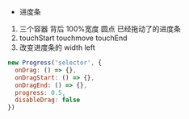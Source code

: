- 进度条
1. 三个容器 背后 100%宽度 圆点 已经拖动了的进度条
2. touchStart touchmove touchEnd
3. 改变进度条的 width left

```js
new Progress('selector', {
  onDrag: () => {},
  onDragStart: () => {},
  onDragEnd: () => {},
  progress: 0.5,
  disableDrag: false
})
```
